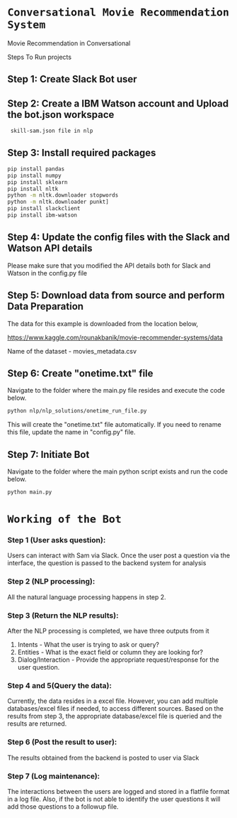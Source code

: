 # ```Conversational Movie Recommendation System```
Movie Recommendation in Conversational 


Steps To Run projects

## Step 1: Create Slack Bot user

## Step 2: Create a IBM Watson account and Upload the bot.json workspace
     skill-sam.json file in nlp 
     
## Step 3: Install required packages

```sh
pip install pandas
pip install numpy
pip install sklearn
pip install nltk
python -m nltk.downloader stopwords
python -m nltk.downloader punkt]
pip install slackclient
pip install ibm-watson
```

## Step 4: Update the config files with the Slack and Watson API details

Please make sure that you modified the API details both for Slack and Watson in the config.py file

## Step 5: Download data from source and perform Data Preparation

The data for this example is downloaded from the location below,

https://www.kaggle.com/rounakbanik/movie-recommender-systems/data

Name of the dataset - movies_metadata.csv

## Step 6: Create "onetime.txt" file

Navigate to the folder where the main.py file resides and execute the code below.

```sh
python nlp/nlp_solutions/onetime_run_file.py
```
This will create the "onetime.txt" file automatically. If you need to rename this file, update the name in "config.py" file.

## Step 7: Initiate Bot

Navigate to the folder where the main python script exists and run the code below.

```sh
python main.py
```

# ```Working of the Bot```

### Step 1 (User asks question):
Users can interact with Sam via Slack. Once the user post a question via the interface, the question is passed to the backend system for analysis

### Step 2 (NLP processing):
All the natural language processing happens in step 2.  

### Step 3 (Return the NLP results):
After the NLP processing is completed, we have three outputs from it
1) Intents - What the user is trying to ask or query?
2) Entities - What is the exact field or column they are looking for?
3) Dialog/Interaction - Provide the appropriate request/response for the user question.

### Step 4 and 5(Query the data):

Currently, the data resides in a excel file. However, you can add multiple databases/excel files if needed, to access different sources. Based on the results from step 3, the appropriate database/excel file is queried and the results are returned.

### Step 6 (Post the result to user):

The results obtained from the backend is posted to user via Slack

### Step 7 (Log maintenance):

The interactions between the users are logged and stored in a flatfile format in a log file. Also, if the bot is not able to identify the user questions it will add those questions to a followup file.



